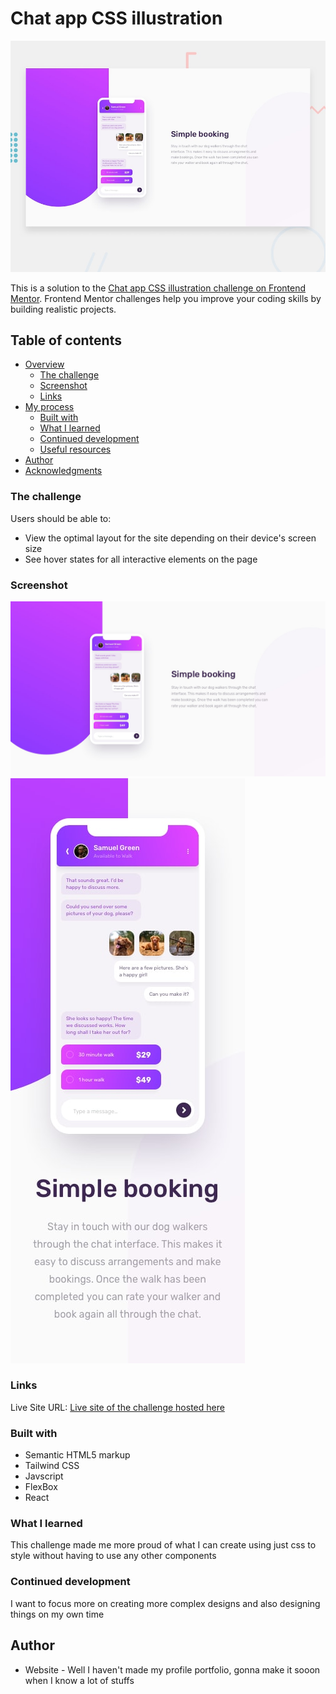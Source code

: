 # Chat app CSS illustration

![Design preview for the Chat app CSS illustration coding challenge](./src/assets/desktop-preview.jpg)

This is a solution to the [Chat app CSS illustration challenge on Frontend Mentor](https://www.frontendmentor.io/challenges/chat-app-css-illustration-O5auMkFqY). Frontend Mentor challenges help you improve your coding skills by building realistic projects. 

## Table of contents

- [Overview](#overview)
  - [The challenge](#the-challenge)
  - [Screenshot](#screenshot)
  - [Links](#links)
- [My process](#my-process)
  - [Built with](#built-with)
  - [What I learned](#what-i-learned)
  - [Continued development](#continued-development)
  - [Useful resources](#useful-resources)
- [Author](#author)
- [Acknowledgments](#acknowledgments)


### The challenge

Users should be able to:

- View the optimal layout for the site depending on their device's screen size
- See hover states for all interactive elements on the page


### Screenshot

![Desktop-view](./src/assets/desktop-design.jpg)![Mobile-view](./src/assets/mobile-design.jpg)

### Links

Live Site URL: [Live site of the challenge hosted here]()

### Built with

- Semantic HTML5 markup
- Tailwind CSS 
- Javscript
- FlexBox
- React


### What I learned

This challenge made me more proud of what I can create using just css to style without having to use any other components

### Continued development

I want to focus more on creating more complex designs and also designing things on my own time

## Author

- Website - Well I haven't made my profile portfolio, gonna make it sooon when I know a lot of stuffs
